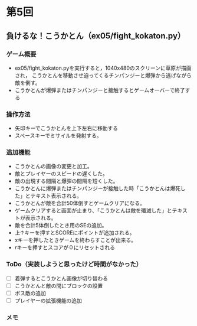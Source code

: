 # 第5回
## 負けるな！こうかとん（ex05/fight_kokaton.py）
### ゲーム概要
- ex05/fight_kokaton.pyを実行すると，1040x480のスクリーンに草原が描画され，
こうかとんを移動させ迫ってくるチンパンジーと爆弾から逃げながら敵を倒す。
- こうかとんが爆弾またはチンパンジーと接触するとゲームオーバーで終了する
### 操作方法
- 矢印キーでこうかとんを上下左右に移動する
- スペースキーでミサイルを発射する。
### 追加機能
- こうかとんの画像の変更と加工。
- 敵とプレイヤーのスピードの遅くした。
- 敵の出現する間隔と爆弾の間隔を短くした。
- こうかとんに爆弾またはチンパンジーが接触した時「こうかとんは爆死した」とテキスト表示される。
- こうかとんが敵を合計50体倒すとゲームクリアになる。
- ゲームクリアすると画面が止まり、「こうかとんは敵を殲滅した」とテキストが表示される。
- 敵を合計5体倒したとき用のSEの追加。
- 上↑キーを押すとSCOREにポイントが追加される。
- xキーを押したときゲームを終わらすことが出来る。
- rキーを押すとスコアが０にリセットされる
### ToDo（実装しようと思ったけど時間がなかった）
- [ ] 着弾するとこうかとん画像が切り替わる
- [ ] こうかとんと敵の間にブロックの設置
- [ ] ボス敵の追加
- [ ] プレイヤーの拡張機能の追加
### メモ